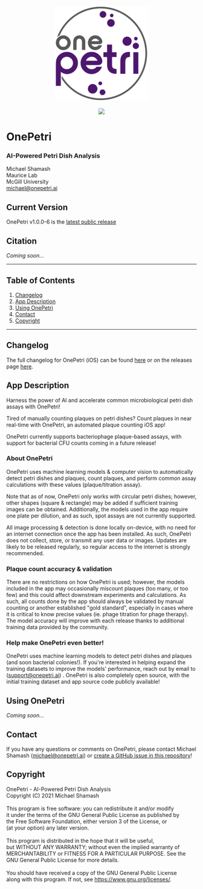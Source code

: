 <p align="center">
  <img src="logo.jpg" height="250" /> <br /><br />
  <a href="https://apps.apple.com/ca/app/onepetri/id1576075754?uo=4">
    <img src="https://onepetri.ai/assets/appstore.png" height="70" />
  </a>
</p>


# OnePetri
### AI-Powered Petri Dish Analysis

Michael Shamash <br />
Maurice Lab <br />
McGill University <br />
michael@onepetri.ai

## Current Version
OnePetri v1.0.0-6 is the [latest public release](https://github.com/mshamash/OnePetri/releases)

## Citation
*Coming soon...*

---

## Table of Contents
1. [Changelog](#changelog)
2. [App Description](#about)
3. [Using OnePetri](#use)
4. [Contact](#contact)
5. [Copyright](#copyright)


---

## Changelog <a name="changelog"></a>
The full changelog for OnePetri (iOS) can be found [here](https://onepetri.ai/changelog/) or on the releases page [here](https://github.com/mshamash/OnePetri/releases).


## App Description <a name="about"></a>
Harness the power of AI and accelerate common microbiological petri dish assays with OnePetri!

Tired of manually counting plaques on petri dishes? Count plaques in near real-time with OnePetri, an automated plaque counting iOS app!

OnePetri currently supports bacteriophage plaque-based assays, with support for bacterial CFU counts coming in a future release!

### About OnePetri

OnePetri uses machine learning models & computer vision to automatically detect petri dishes and plaques, count plaques, and perform common assay calculations with these values (plaque/titration assay).

Note that as of now, OnePetri only works with circular petri dishes; however, other shapes (square & rectangle) may be added if sufficient training images can be obtained. Additionally, the models used in the app require one plate per dilution, and as such, spot assays are not currently supported.

All image processing & detection is done locally on-device, with no need for an internet connection once the app has been installed. As such, OnePetri does not collect, store, or transmit any user data or images. Updates are likely to be released regularly, so regular access to the internet is strongly recommended.

### Plaque count accuracy & validation

There are no restrictions on how OnePetri is used; however, the models included in the app may occasionally miscount plaques (too many, or too few) and this could affect downstream experiments and calculations. As such, all counts done by the app should always be validated by manual counting or another established "gold standard", especially in cases where it is critical to know precise values (ie. phage titration for phage therapy). The model accuracy will improve with each release thanks to additional training data provided by the community.

### Help make OnePetri even better!

OnePetri uses machine learning models to detect petri dishes and plaques (and soon bacterial colonies!). If you're interested in helping expand the training datasets to improve the models' performance, reach out by email to (support@onepetri.ai) . OnePetri is also completely open source, with the initial training dataset and app source code publicly available!

## Using OnePetri <a name="use"></a>
*Coming soon...*

## Contact <a name="contact"></a>
If you have any questions or comments on OnePetri, please contact Michael Shamash (michael@onepetri.ai) or [create a GitHub issue in this repository](https://github.com/mshamash/OnePetri/issues)!

## Copyright <a name="copyright"></a>
OnePetri - AI-Powered Petri Dish Analysis <br />
Copyright (C) 2021 Michael Shamash <br />
<br />
This program is free software: you can redistribute it and/or modify <br />
it under the terms of the GNU General Public License as published by <br />
the Free Software Foundation, either version 3 of the License, or <br />
(at your option) any later version. <br />
<br />
This program is distributed in the hope that it will be useful, <br />
but WITHOUT ANY WARRANTY; without even the implied warranty of <br />
MERCHANTABILITY or FITNESS FOR A PARTICULAR PURPOSE.  See the <br />
GNU General Public License for more details. <br />
<br />
You should have received a copy of the GNU General Public License <br />
along with this program.  If not, see <https://www.gnu.org/licenses/>. <br />
